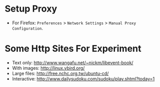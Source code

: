 

# Setup Proxy
- For Firefox: `Preferences` > `Network Settings` > `Manual Proxy Configuration`.


# Some Http Sites For Experiment
- Text only: http://www.wangafu.net/~nickm/libevent-book/
- With images: http://linux.vbird.org/
- Large files: http://free.nchc.org.tw/ubuntu-cd/
- Interactive: http://www.dailysudoku.com/sudoku/play.shtml?today=1
